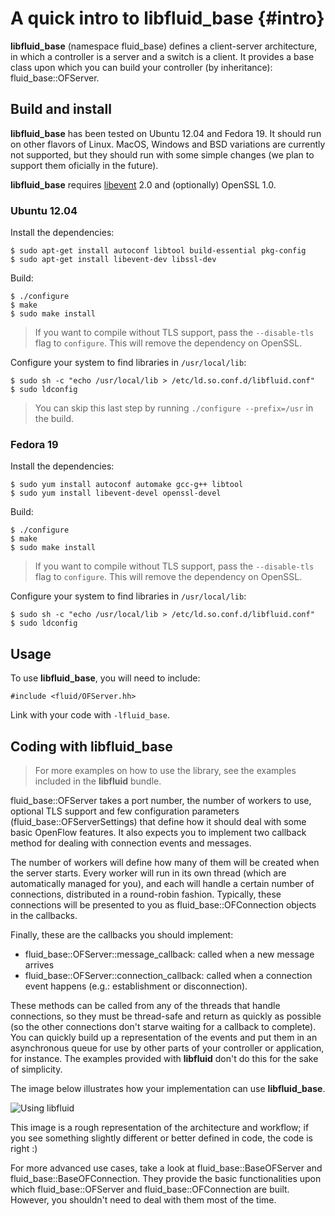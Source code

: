 # A quick intro to libfluid_base {#intro}
**libfluid_base** (namespace fluid_base) defines a client-server architecture, 
in which a controller is a server and a switch is a client. It provides a base 
class upon which you can build your controller (by inheritance): 
fluid_base::OFServer. 

## Build and install
**libfluid_base** has been tested on Ubuntu 12.04 and Fedora 19. It should run 
on other flavors of Linux. MacOS, Windows and BSD variations are currently not 
supported, but they should run with some simple changes (we plan to support 
them oficially in the future).

**libfluid_base** requires [libevent](http://libevent.org/) 2.0 and 
(optionally) OpenSSL 1.0.

### Ubuntu 12.04
Install the dependencies:
~~~{.sh}
$ sudo apt-get install autoconf libtool build-essential pkg-config
$ sudo apt-get install libevent-dev libssl-dev
~~~

Build:
~~~{.sh}
$ ./configure
$ make
$ sudo make install
~~~
> If you want to compile without TLS support, pass the `--disable-tls` flag to 
> `configure`. This will remove the dependency on OpenSSL.

Configure your system to find libraries in `/usr/local/lib`:
~~~{.sh}
$ sudo sh -c "echo /usr/local/lib > /etc/ld.so.conf.d/libfluid.conf"
$ sudo ldconfig
~~~
> You can skip this last step by running `./configure --prefix=/usr` in the 
> build.

### Fedora 19
Install the dependencies:
~~~{.sh}
$ sudo yum install autoconf automake gcc-g++ libtool
$ sudo yum install libevent-devel openssl-devel
~~~

Build:
~~~{.sh}
$ ./configure
$ make
$ sudo make install
~~~
> If you want to compile without TLS support, pass the `--disable-tls` flag to 
> `configure`. This will remove the dependency on OpenSSL.

Configure your system to find libraries in `/usr/local/lib`:
~~~{.sh}
$ sudo sh -c "echo /usr/local/lib > /etc/ld.so.conf.d/libfluid.conf"
$ sudo ldconfig
~~~

## Usage
To use **libfluid_base**, you will need to include:
~~~{.cc}
#include <fluid/OFServer.hh>
~~~

Link with your code with `-lfluid_base`.

## Coding with libfluid_base
> For more examples on how to use the library, see the examples included in 
> the **libfluid** bundle. 

fluid_base::OFServer takes a port number, the number of workers to use, 
optional TLS support and few configuration parameters 
(fluid_base::OFServerSettings) that define how it should deal with some basic 
OpenFlow features. It also expects you to implement two callback method for 
dealing with connection events and messages.

The number of workers will define how many of them will be created when the 
server starts. Every worker will run in its own thread (which are automatically 
managed for you), and each will handle a certain number of connections, 
distributed in a round-robin fashion. Typically, these connections will be 
presented to you as fluid_base::OFConnection objects in the callbacks.

Finally, these are the callbacks you should implement:

* fluid_base::OFServer::message_callback: called when a new message arrives
* fluid_base::OFServer::connection_callback: called when a connection event 
happens (e.g.: establishment or disconnection).

These methods can be called from any of the threads that handle connections, so 
they must be thread-safe and return as quickly as possible (so the other 
connections don't starve waiting for a callback to complete). You can quickly 
build up a representation of the events and put them in an asynchronous queue 
for use by other parts of your controller or application, for instance. The 
examples provided with **libfluid** don't do this for the sake of simplicity.

The image below illustrates how your implementation can use **libfluid_base**.

![Using libfluid](img/libfluid.png)

This image is a rough representation of the architecture and workflow; if you 
see something slightly different or better defined in code, the code is right 
:)

For more advanced use cases, take a look at fluid_base::BaseOFServer and 
fluid_base::BaseOFConnection. They provide the basic functionalities upon which 
fluid_base::OFServer and fluid_base::OFConnection are built. However, you 
shouldn't need to deal with them most of the time.
